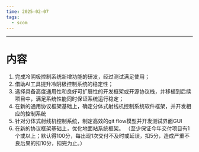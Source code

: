 ```yaml
---
time: 2025-02-07
tags:
  - scom
---
```


--- 
# 内容
1. 完成冷阴极控制系统新增功能的研发，经过测试满足使用；
2. 借助AI工具提升冷阴极控制系统的稳定性；
3. 选择具备高度通用性和良好可扩展性的开发框架或开源协议栈，并移植到后续项目中，满足系统性能同时保证系统运行稳定；
4. 在新的通用协议框架基础上，确定分体式射线机控制系统软件框架，并开发相应的控制系统
5. 针对分体式射线机控制系统，制定高效的git flow模型并开发测试界面GUI
6. 在新的协议框架基础上，优化地面站系统框架。
（至少保证今年交付项目有1个或以上；默认得100分，每出现1次交付不及时或延误，扣5分，造成严重不良后果的扣10分，扣完为止。）